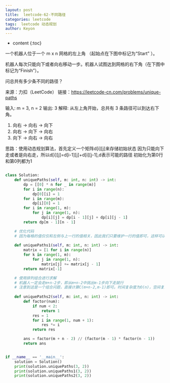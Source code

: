 ```yaml
---
layout: post
title:  leetcode-62-不同路径
categories: leetcode
tags:  leetcode 动态规划
author: Keyon
---
```

* content
{:toc}

一个机器人位于一个 m x n 网格的左上角 （起始点在下图中标记为“Start” ）。

机器人每次只能向下或者向右移动一步。机器人试图达到网格的右下角（在下图中标记为“Finish”）。

问总共有多少条不同的路径？

来源：力扣（LeetCode）
链接：https://leetcode-cn.com/problems/unique-paths

输入: m = 3, n = 2
输出: 3
解释:
从左上角开始，总共有 3 条路径可以到达右下角。
1. 向右 -> 向右 -> 向下
2. 向右 -> 向下 -> 向右
3. 向下 -> 向右 -> 向右


思路：使用动态规划算法，首先定义一个矩阵d[i][j]来存储初始状态 因为只能向下走或者是向右走，所以d[i][j]=d[i-1][j]+d[i][j-1],d表示可能的路径
初始化为第0行和第0列都为1

```python

class Solution:
    def uniquePaths(self, m: int, n: int) -> int:
        dp = [[0] * n for _ in range(m)]
        for i in range(n):
            dp[0][i] = 1
        for i in range(m):
            dp[i][0] = 1
        for i in range(1, m):
            for j in range(1, n):
                dp[i][j] = dp[i - 1][j] + dp[i][j - 1]
        return dp[m - 1][n - 1]

    # 优化代码
    # 因为每格的值仅仅和左侧与上一行的值相关，因此我们只要维护一行的值即可，这样可以将空间复杂度降到O(N)
    
    def uniquePaths1(self, m: int, n: int) -> int:
        matrix = [1 for i in range(n)]
        for k in range(1, m):
            for j in range(1, n):
                matrix[j] += matrix[j - 1]
        return matrix[-1]

    # 使用排列组合进行求解
    # 机器人一定会走m+n-2步，即从m+n-2中挑出m-1步向下走就行
    # 注意到这是一个组合问题，直接计算C(m+n-2,m-1)即可。时间复杂度为O(n)，空间复杂度O(1)
    
    def uniquePaths2(self, m: int, n: int) -> int:
        def factor(num):
            if num < 2:
                return 1
            res = 1
            for i in range(1, num + 1):
                res *= i
            return res

        ans = factor(m + n - 2) // (factor(m - 1) * factor(n - 1))
        return ans


if __name__ == '__main__':
    solution = Solution()
    print(solution.uniquePaths(3, 2))
    print(solution.uniquePaths1(3, 2))
    print(solution.uniquePaths2(3, 2))
```